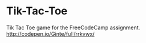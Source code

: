 # Tik-Tac-Toe
Tik Tac Toe game for the FreeCodeCamp assignment. 
http://codepen.io/Ginte/full/rrkvwx/
